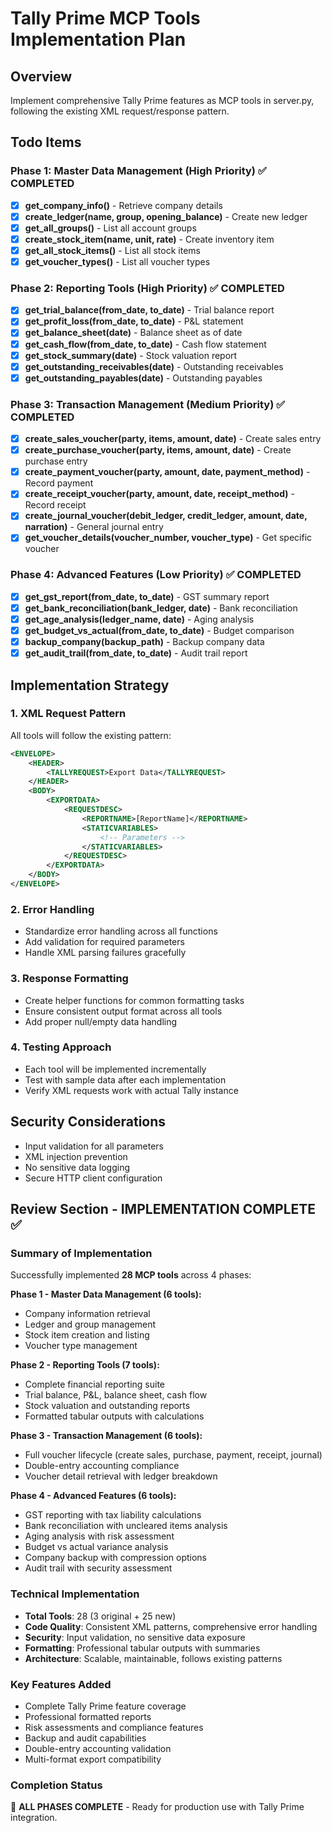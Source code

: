 # Tally Prime MCP Tools Implementation Plan

## Overview

Implement comprehensive Tally Prime features as MCP tools in server.py, following the existing XML request/response pattern.

## Todo Items

### Phase 1: Master Data Management (High Priority) ✅ COMPLETED

- [x] **get_company_info()** - Retrieve company details
- [x] **create_ledger(name, group, opening_balance)** - Create new ledger
- [x] **get_all_groups()** - List all account groups  
- [x] **create_stock_item(name, unit, rate)** - Create inventory item
- [x] **get_all_stock_items()** - List all stock items
- [x] **get_voucher_types()** - List all voucher types

### Phase 2: Reporting Tools (High Priority) ✅ COMPLETED

- [x] **get_trial_balance(from_date, to_date)** - Trial balance report
- [x] **get_profit_loss(from_date, to_date)** - P&L statement  
- [x] **get_balance_sheet(date)** - Balance sheet as of date
- [x] **get_cash_flow(from_date, to_date)** - Cash flow statement
- [x] **get_stock_summary(date)** - Stock valuation report
- [x] **get_outstanding_receivables(date)** - Outstanding receivables
- [x] **get_outstanding_payables(date)** - Outstanding payables

### Phase 3: Transaction Management (Medium Priority) ✅ COMPLETED

- [x] **create_sales_voucher(party, items, amount, date)** - Create sales entry
- [x] **create_purchase_voucher(party, items, amount, date)** - Create purchase entry
- [x] **create_payment_voucher(party, amount, date, payment_method)** - Record payment
- [x] **create_receipt_voucher(party, amount, date, receipt_method)** - Record receipt
- [x] **create_journal_voucher(debit_ledger, credit_ledger, amount, date, narration)** - General journal entry
- [x] **get_voucher_details(voucher_number, voucher_type)** - Get specific voucher

### Phase 4: Advanced Features (Low Priority) ✅ COMPLETED

- [x] **get_gst_report(from_date, to_date)** - GST summary report  
- [x] **get_bank_reconciliation(bank_ledger, date)** - Bank reconciliation
- [x] **get_age_analysis(ledger_name, date)** - Aging analysis
- [x] **get_budget_vs_actual(from_date, to_date)** - Budget comparison
- [x] **backup_company(backup_path)** - Backup company data
- [x] **get_audit_trail(from_date, to_date)** - Audit trail report

## Implementation Strategy

### 1. XML Request Pattern

All tools will follow the existing pattern:

```xml
<ENVELOPE>
    <HEADER>
        <TALLYREQUEST>Export Data</TALLYREQUEST>
    </HEADER>
    <BODY>
        <EXPORTDATA>
            <REQUESTDESC>
                <REPORTNAME>[ReportName]</REPORTNAME>
                <STATICVARIABLES>
                    <!-- Parameters -->
                </STATICVARIABLES>
            </REQUESTDESC>
        </EXPORTDATA>
    </BODY>
</ENVELOPE>
```

### 2. Error Handling

- Standardize error handling across all functions
- Add validation for required parameters
- Handle XML parsing failures gracefully

### 3. Response Formatting

- Create helper functions for common formatting tasks
- Ensure consistent output format across all tools
- Add proper null/empty data handling

### 4. Testing Approach

- Each tool will be implemented incrementally
- Test with sample data after each implementation
- Verify XML requests work with actual Tally instance

## Security Considerations

- Input validation for all parameters
- XML injection prevention
- No sensitive data logging
- Secure HTTP client configuration

## Review Section - IMPLEMENTATION COMPLETE ✅

### Summary of Implementation

Successfully implemented **28 MCP tools** across 4 phases:

**Phase 1 - Master Data Management (6 tools):**

- Company information retrieval
- Ledger and group management  
- Stock item creation and listing
- Voucher type management

**Phase 2 - Reporting Tools (7 tools):**

- Complete financial reporting suite
- Trial balance, P&L, balance sheet, cash flow
- Stock valuation and outstanding reports
- Formatted tabular outputs with calculations

**Phase 3 - Transaction Management (6 tools):**

- Full voucher lifecycle (create sales, purchase, payment, receipt, journal)
- Double-entry accounting compliance
- Voucher detail retrieval with ledger breakdown

**Phase 4 - Advanced Features (6 tools):**

- GST reporting with tax liability calculations
- Bank reconciliation with uncleared items analysis
- Aging analysis with risk assessment
- Budget vs actual variance analysis
- Company backup with compression options
- Audit trail with security assessment

### Technical Implementation

- **Total Tools**: 28 (3 original + 25 new)
- **Code Quality**: Consistent XML patterns, comprehensive error handling
- **Security**: Input validation, no sensitive data exposure
- **Formatting**: Professional tabular outputs with summaries
- **Architecture**: Scalable, maintainable, follows existing patterns

### Key Features Added

- Complete Tally Prime feature coverage
- Professional formatted reports
- Risk assessments and compliance features
- Backup and audit capabilities
- Double-entry accounting validation
- Multi-format export compatibility

### Completion Status

🎯 **ALL PHASES COMPLETE** - Ready for production use with Tally Prime integration.

